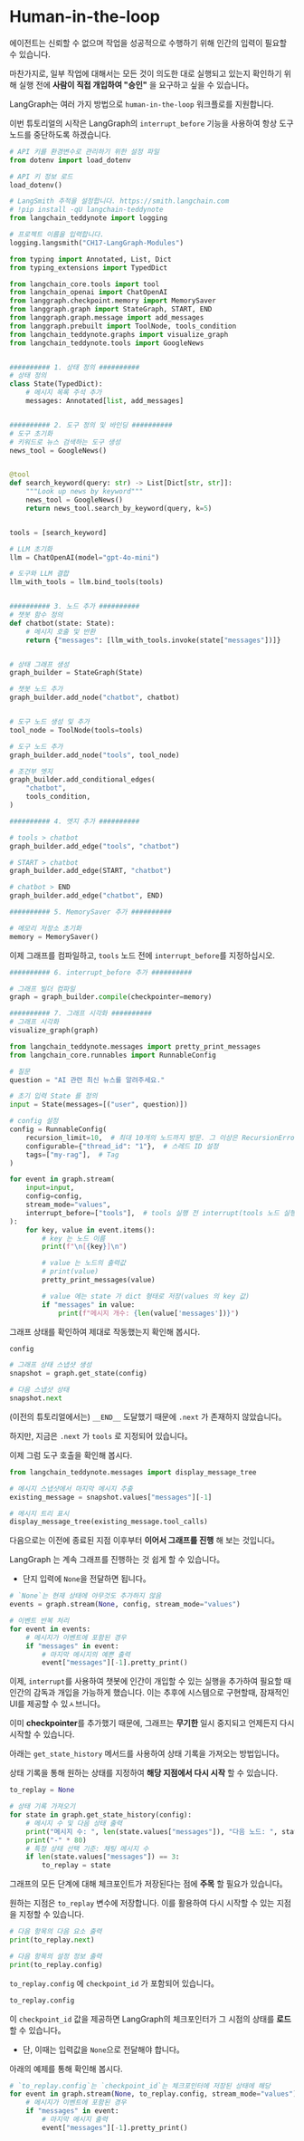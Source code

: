 # Human-in-the-loop

에이전트는 신뢰할 수 없으며 작업을 성공적으로 수행하기 위해 인간의 입력이 필요할 수 있습니다. 

마찬가지로, 일부 작업에 대해서는 모든 것이 의도한 대로 실행되고 있는지 확인하기 위해 실행 전에 **사람이 직접 개입하여 "승인"** 을 요구하고 싶을 수 있습니다。

LangGraph는 여러 가지 방법으로 `human-in-the-loop` 워크플로를 지원합니다. 

이번 튜토리얼의 시작은 LangGraph의 `interrupt_before` 기능을 사용하여 항상 도구 노드를 중단하도록 하겠습니다.



```python
# API 키를 환경변수로 관리하기 위한 설정 파일
from dotenv import load_dotenv

# API 키 정보 로드
load_dotenv()
```



```python
# LangSmith 추적을 설정합니다. https://smith.langchain.com
# !pip install -qU langchain-teddynote
from langchain_teddynote import logging

# 프로젝트 이름을 입력합니다.
logging.langsmith("CH17-LangGraph-Modules")
```



```python
from typing import Annotated, List, Dict
from typing_extensions import TypedDict

from langchain_core.tools import tool
from langchain_openai import ChatOpenAI
from langgraph.checkpoint.memory import MemorySaver
from langgraph.graph import StateGraph, START, END
from langgraph.graph.message import add_messages
from langgraph.prebuilt import ToolNode, tools_condition
from langchain_teddynote.graphs import visualize_graph
from langchain_teddynote.tools import GoogleNews


########## 1. 상태 정의 ##########
# 상태 정의
class State(TypedDict):
    # 메시지 목록 주석 추가
    messages: Annotated[list, add_messages]


########## 2. 도구 정의 및 바인딩 ##########
# 도구 초기화
# 키워드로 뉴스 검색하는 도구 생성
news_tool = GoogleNews()


@tool
def search_keyword(query: str) -> List[Dict[str, str]]:
    """Look up news by keyword"""
    news_tool = GoogleNews()
    return news_tool.search_by_keyword(query, k=5)


tools = [search_keyword]

# LLM 초기화
llm = ChatOpenAI(model="gpt-4o-mini")

# 도구와 LLM 결합
llm_with_tools = llm.bind_tools(tools)


########## 3. 노드 추가 ##########
# 챗봇 함수 정의
def chatbot(state: State):
    # 메시지 호출 및 반환
    return {"messages": [llm_with_tools.invoke(state["messages"])]}


# 상태 그래프 생성
graph_builder = StateGraph(State)

# 챗봇 노드 추가
graph_builder.add_node("chatbot", chatbot)


# 도구 노드 생성 및 추가
tool_node = ToolNode(tools=tools)

# 도구 노드 추가
graph_builder.add_node("tools", tool_node)

# 조건부 엣지
graph_builder.add_conditional_edges(
    "chatbot",
    tools_condition,
)

########## 4. 엣지 추가 ##########

# tools > chatbot
graph_builder.add_edge("tools", "chatbot")

# START > chatbot
graph_builder.add_edge(START, "chatbot")

# chatbot > END
graph_builder.add_edge("chatbot", END)

########## 5. MemorySaver 추가 ##########

# 메모리 저장소 초기화
memory = MemorySaver()
```



이제 그래프를 컴파일하고, `tools` 노드 전에 `interrupt_before`를 지정하십시오.



```python
########## 6. interrupt_before 추가 ##########

# 그래프 빌더 컴파일
graph = graph_builder.compile(checkpointer=memory)
```



```python
########## 7. 그래프 시각화 ##########
# 그래프 시각화
visualize_graph(graph)
```



```python
from langchain_teddynote.messages import pretty_print_messages
from langchain_core.runnables import RunnableConfig

# 질문
question = "AI 관련 최신 뉴스를 알려주세요."

# 초기 입력 State 를 정의
input = State(messages=[("user", question)])

# config 설정
config = RunnableConfig(
    recursion_limit=10,  # 최대 10개의 노드까지 방문. 그 이상은 RecursionError 발생
    configurable={"thread_id": "1"},  # 스레드 ID 설정
    tags=["my-rag"],  # Tag
)

for event in graph.stream(
    input=input,
    config=config,
    stream_mode="values",
    interrupt_before=["tools"],  # tools 실행 전 interrupt(tools 노드 실행 전 중단)
):
    for key, value in event.items():
        # key 는 노드 이름
        print(f"\n[{key}]\n")

        # value 는 노드의 출력값
        # print(value)
        pretty_print_messages(value)

        # value 에는 state 가 dict 형태로 저장(values 의 key 값)
        if "messages" in value:
            print(f"메시지 개수: {len(value['messages'])}")
```



그래프 상태를 확인하여 제대로 작동했는지 확인해 봅시다.



```python
config
```



```python
# 그래프 상태 스냅샷 생성
snapshot = graph.get_state(config)

# 다음 스냅샷 상태
snapshot.next
```



(이전의 튜토리얼에서는) `__END__` 도달했기 때문에 `.next` 가 존재하지 않았습니다。

하지만, 지금은 `.next` 가 `tools` 로 지정되어 있습니다。

이제 그럼 도구 호출을 확인해 봅시다.



```python
from langchain_teddynote.messages import display_message_tree

# 메시지 스냅샷에서 마지막 메시지 추출
existing_message = snapshot.values["messages"][-1]

# 메시지 트리 표시
display_message_tree(existing_message.tool_calls)
```



다음으로는 이전에 종료된 지점 이후부터 **이어서 그래프를 진행** 해 보는 것입니다。

LangGraph 는 계속 그래프를 진행하는 것 쉽게 할 수 있습니다。

- 단지 입력에 `None`을 전달하면 됩니다。



```python
# `None`는 현재 상태에 아무것도 추가하지 않음
events = graph.stream(None, config, stream_mode="values")

# 이벤트 반복 처리
for event in events:
    # 메시지가 이벤트에 포함된 경우
    if "messages" in event:
        # 마지막 메시지의 예쁜 출력
        event["messages"][-1].pretty_print()
```



이제, `interrupt`를 사용하여 챗봇에 인간이 개입할 수 있는 실행을 추가하여 필요할 때 인간의 감독과 개입을 가능하게 했습니다. 이는 추후에 시스템으로 구현할때, 잠재적인 UI를 제공할 수 있ㅅ브니다。

이미 **checkpointer**를 추가했기 때문에, 그래프는 **무기한** 일시 중지되고 언제든지 다시 시작할 수 있습니다.



아래는 `get_state_history` 메서드를 사용하여 상태 기록을 가져오는 방법입니다。

상태 기록을 통해 원하는 상태를 지정하여 **해당 지점에서 다시 시작** 할 수 있습니다.



```python
to_replay = None

# 상태 기록 가져오기
for state in graph.get_state_history(config):
    # 메시지 수 및 다음 상태 출력
    print("메시지 수: ", len(state.values["messages"]), "다음 노드: ", state.next)
    print("-" * 80)
    # 특정 상태 선택 기준: 채팅 메시지 수
    if len(state.values["messages"]) == 3:
        to_replay = state
```



그래프의 모든 단계에 대해 체크포인트가 저장된다는 점에 **주목** 할 필요가 있습니다。

원하는 지점은 `to_replay` 변수에 저장합니다. 이를 활용하여 다시 시작할 수 있는 지점을 지정할 수 있습니다.



```python
# 다음 항목의 다음 요소 출력
print(to_replay.next)

# 다음 항목의 설정 정보 출력
print(to_replay.config)
```



`to_replay.config` 에 `checkpoint_id` 가 포함되어 있습니다。



```python
to_replay.config
```



이 `checkpoint_id` 값을 제공하면 LangGraph의 체크포인터가 그 시점의 상태를 **로드** 할 수 있습니다。

- 단, 이때는 입력값을 `None`으로 전달해야 합니다。

아래의 예제를 통해 확인해 봅시다.



```python
# `to_replay.config`는 `checkpoint_id`는 체크포인터에 저장된 상태에 해당
for event in graph.stream(None, to_replay.config, stream_mode="values"):
    # 메시지가 이벤트에 포함된 경우
    if "messages" in event:
        # 마지막 메시지 출력
        event["messages"][-1].pretty_print()
```